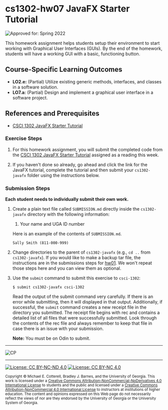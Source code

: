 
# cs1302-hw07 JavaFX Starter Tutorial

![Approved for: Spring 2022](https://img.shields.io/badge/Approved%20for-Spring%202022-purple) 

This homework assignment helps students setup their environment to start working with Graphical User
Interfaces (GUIs). By the end of the homework, students will have a working GUI with a basic, functioning
button.

## Course-Specific Learning Outcomes

* **LO2.e:** (Partial) Utilize existing generic methods, interfaces, and classes in a software solution.
* **LO7.a:** (Partial) Design and implement a graphical user interface in a software project.

## References and Prerequisites

* [CSCI 1302 JavaFX Starter Tutorial](https://github.com/cs1302uga/cs1302-tutorials/blob/master/javafx/javafx.md)

### Exercise Steps

1. For this homework assignment, you will submit the completed code from the 
   [CSCI 1302 JavaFX Starter Tutorial](https://github.com/cs1302uga/cs1302-tutorials/blob/master/javafx/javafx.md) assigned
   as a reading this week.
   
1. If you haven't done so already, go ahead and click the link for the JavaFX tutorial, complete the tutorial and then submit
   your `cs1302-javafx` folder using the instructions below.

### Submission Steps

**Each student needs to individually submit their own work.**

1. Create a plain text file called `SUBMISSION.md` directly inside the `cs1302-javafx`
   directory with the following information:

   1. Your name and UGA ID number
  
   Here is an example of the contents of `SUBMISSION.md`.
   
   ```
   Sally Smith (811-000-999)
   ```

1. Change directories to the parent of `cs1302-javafx` (e.g., `cd ..` from `cs1302-javafx`). If you would like
   to make a backup tar file, the instructions are in the submissions steps for [hw01](https://github.com/cs1302uga/cs1302-hw01).
   We won't repeat those steps here and you can view them as optional.
   
1. Use the `submit` command to submit this exercise to `csci-1302`:
   
   ```
   $ submit cs1302-javafx csci-1302
   ```
   
   Read the output of the submit command very carefully. If there is an error while submitting, then it will displayed 
   in that output. Additionally, if successful, the `submit` command creates a new receipt file in the directory you 
   submitted. The receipt file begins with rec and contains a detailed list of all files that were successfully submitted. 
   Look through the contents of the rec file and always remember to keep that file in case there is an issue with your submission.

   **Note:** You must be on Odin to submit.

<hr/>

![CP](https://img.shields.io/badge/Just%20Finished-Submission-success?style=for-the-badge)

<hr/>

[![License: CC BY-NC-ND 4.0](https://img.shields.io/badge/License-CC%20BY--NC--ND%204.0-lightgrey.svg)](http://creativecommons.org/licenses/by-nc-nd/4.0/) [![License: CC BY-NC 4.0](https://img.shields.io/badge/Instructor%20License-CC%20BY--NC%204.0-lightgrey.svg)](http://creativecommons.org/licenses/by-nc/4.0/)

<small>
Copyright &copy; Michael E. Cotterell, Bradley J. Barnes, and the University of Georgia.
This work is licensed under 
a <a rel="license" href="http://creativecommons.org/licenses/by-nc-nd/4.0/">Creative Commons Attribution-NonCommercial-NoDerivatives 4.0 International License</a> to students and the public and licensed under
a <a rel="license" href="http://creativecommons.org/licenses/by-nc/4.0/">Creative Commons Attribution-NonCommercial 4.0 International License</a> to instructors at institutions of higher education.
The content and opinions expressed on this Web page do not necessarily reflect the views of nor are they endorsed by the University of Georgia or the University System of Georgia.
</small>
